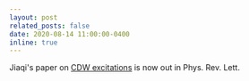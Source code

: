 ```yaml
---
layout: post
related_posts: false
date: 2020-08-14 11:00:00-0400
inline: true
---
```


Jiaqi's paper on [CDW excitations](/publications/#Lin2020strongly) is now out in Phys. Rev. Lett.

